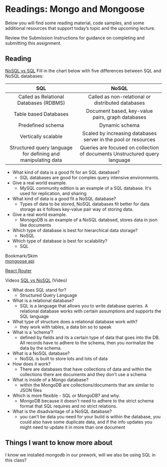 # Readings: Mongo and Mongoose
Below you will find some reading material, code samples, and some additional resources that support today’s topic and the upcoming lecture.

Review the Submission Instructions for guidance on completing and submitting this assignment.

## Reading
[NoSQL vs SQL](https://www.thegeekstuff.com/2014/01/sql-vs-nosql-db/?utm_source=tuicool)
Fill in the chart below with five differences between SQL and NoSQL databases:


|SQL|NoSQL|
|:---:|:---:|
|Called as Relational Databases (RDBMS)| Called as non-relational or distributed databases|
|Table based Databases|Document based, key-value pairs, graph databases|
|Predefined schema|Dynamic schema|
|Vertically scalable|Scaled by increasing databases server in the pool or resources|
|Structured query language for defining and manipulating data|Queries are focused on collection of documents Unstructured query language|

* What kind of data is a good fit for an SQL database?
  * SQL databases are good for complex query intensive environments.
* Give a real world example.
  * MySQL community edition is an example of a SQL database. It's used for replication, and sharing 
* What kind of data is a good fit a NoSQL database?
  * Types of data to be stored, NoSQL databases fit better for data storage as it follows key-value pair way of storing data. 
* Give a real world example.
  * MonogoDB is an example of a NoSQL databsed, stores data in json like documents
* Which type of database is best for hierarchical data storage?
  * NoSQL
* Which type of database is best for scalability?
  * SQL

Bookmark/Skim <br>
[mongoose api](https://mongoosejs.com/docs/api.html#Model) <br>

[React Router](https://v5.reactrouter.com/web/api/BrowserRouter) <br>

Videos
[SQL vs NoSQL](https://www.youtube.com/watch?v=ZS_kXvOeQ5Y) (Video)

* What does SQL stand for?
  * Structured Query Language
* What is a relational database?
  * SQL is a language that allows you to write database queries. A relational database works with certain assumptions and supports the SQL language
* What type of structure does a relational database work with?
  * they work with tables, a data bin so to speak 
* What is a ‘schema’?
  * defined by fields and its a certain type of data that goes into the DB. All records have to adhere to the schema, then you normalize the data by the schema. 
* What is a NoSQL database?
  * NoSQL is built to store lots and lots of data 
* How does it work?
  * There are databases that have collections of data and within the collections there are documents and they don't use a schema 
* What is inside of a Mongo database?
  * within the MongoDB are collections/documents that are similar to JSON files 
* Which is more flexible - SQL or MongoDB? and why.
  * MongoDB because it doesn't need to adhere to the strict schema format that SQL requires and no strict relations.  
* What is the disadvantage of a NoSQL database?
  * you can't be data you need for your build is within the database, you could also have some duplicate data, and if the info updates you might need to update it in more than one document 
  
## Things I want to know more about
I know we installed mongodb in our prework, will we also be using SQL in this class?
